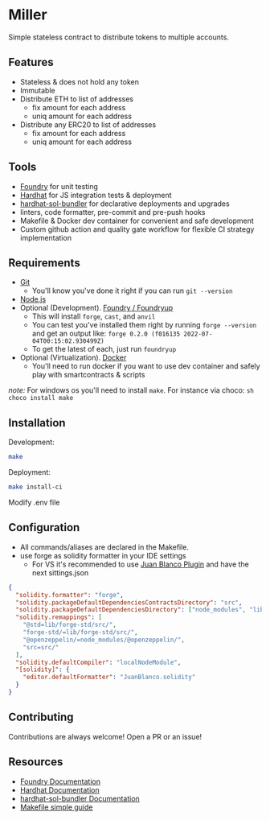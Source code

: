 # Miller

Simple stateless contract to distribute tokens to multiple accounts.

## Features

- Stateless & does not hold any token
- Immutable
- Distribute ETH to list of addresses
  - fix amount for each address
  - uniq amount for each address
- Distribute any ERC20 to list of addresses
  - fix amount for each address
  - uniq amount for each address

## Tools

- [Foundry](<(https://book.getfoundry.sh/)>) for unit testing
- [Hardhat](https://hardhat.org/docs) for JS integration tests & deployment
- [hardhat-sol-bundler](https://github.com/dgma/hardhat-sol-bundler) for declarative deployments and upgrades
- linters, code formatter, pre-commit and pre-push hooks
- Makefile & Docker dev container for convenient and safe development
- Custom github action and quality gate workflow for flexible CI strategy implementation

## Requirements

- [Git](https://git-scm.com/book/en/v2/Getting-Started-Installing-Git)
  - You'll know you've done it right if you can run `git --version`
- [Node.js](https://nodejs.org/en)
- Optional (Development). [Foundry / Foundryup](https://github.com/gakonst/foundry)
  - This will install `forge`, `cast`, and `anvil`
  - You can test you've installed them right by running `forge --version` and get an output like: `forge 0.2.0 (f016135 2022-07-04T00:15:02.930499Z)`
  - To get the latest of each, just run `foundryup`
- Optional (Virtualization). [Docker](https://www.docker.com/)
  - You'll need to run docker if you want to use dev container and safely play with smartcontracts & scripts

_note:_ For windows os you'll need to install `make`. For instance via choco: `sh choco install make`

## Installation

Development:

```sh
make
```

Deployment:

```sh
make install-ci
```

Modify .env file

## Configuration

- All commands/aliases are declared in the Makefile.
- use forge as solidity formatter in your IDE settings
  - For VS it's recommended to use [Juan Blanco Plugin](https://github.com/juanfranblanco/vscode-solidity) and have the next sittings.json

```json
{
  "solidity.formatter": "forge",
  "solidity.packageDefaultDependenciesContractsDirectory": "src",
  "solidity.packageDefaultDependenciesDirectory": ["node_modules", "lib"],
  "solidity.remappings": [
    "@std=lib/forge-std/src/",
    "forge-std/=lib/forge-std/src/",
    "@openzeppelin/=node_modules/@openzeppelin/",
    "src=src/"
  ],
  "solidity.defaultCompiler": "localNodeModule",
  "[solidity]": {
    "editor.defaultFormatter": "JuanBlanco.solidity"
  }
}
```

## Contributing

Contributions are always welcome! Open a PR or an issue!

## Resources

- [Foundry Documentation](https://book.getfoundry.sh/)
- [Hardhat Documentation](https://hardhat.org/docs)
- [hardhat-sol-bundler Documentation](https://github.com/dgma/hardhat-sol-bundler)
- [Makefile simple guide](https://opensource.com/article/18/8/what-how-makefile)
